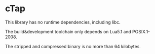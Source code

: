 # cTap

This library has no runtime dependencies, including libc.

The build&development toolchain only depends on Lua5.1 and POSIX.1-2008.

The stripped and compressed binary is no more than 64 kilobytes.

